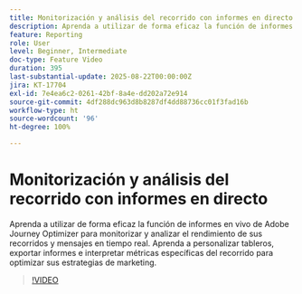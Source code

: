 ```yaml
---
title: Monitorización y análisis del recorrido con informes en directo
description: Aprenda a utilizar de forma eficaz la función de informes en vivo de Adobe Journey Optimizer para monitorizar y analizar el rendimiento de sus recorridos y mensajes en tiempo real. Aprenda a personalizar tableros, exportar informes e interpretar métricas específicas del recorrido para optimizar sus estrategias de marketing.
feature: Reporting
role: User
level: Beginner, Intermediate
doc-type: Feature Video
duration: 395
last-substantial-update: 2025-08-22T00:00:00Z
jira: KT-17704
exl-id: 7e4ea6c2-0261-42bf-8a4e-dd202a72e914
source-git-commit: 4df288dc963d8b8287df4dd88736cc01f3fad16b
workflow-type: ht
source-wordcount: '96'
ht-degree: 100%

---
```


# Monitorización y análisis del recorrido con informes en directo

Aprenda a utilizar de forma eficaz la función de informes en vivo de Adobe Journey Optimizer para monitorizar y analizar el rendimiento de sus recorridos y mensajes en tiempo real. Aprenda a personalizar tableros, exportar informes e interpretar métricas específicas del recorrido para optimizar sus estrategias de marketing.

>[!VIDEO](https://video.tv.adobe.com/v/3470709/?learn=on&enablevpops)
